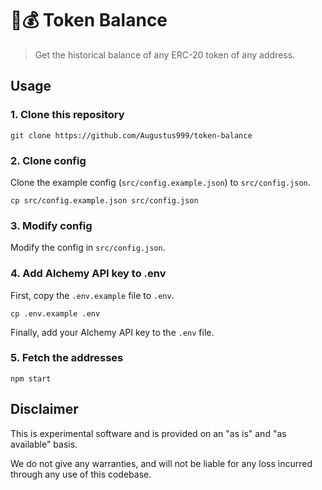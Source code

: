 # 📒💰 Token Balance

> Get the historical balance of any ERC-20 token of any address.

## Usage

### 1. Clone this repository

```shell
git clone https://github.com/Augustus999/token-balance
```

### 2. Clone config

Clone the example config (`src/config.example.json`) to `src/config.json`.

```shell
cp src/config.example.json src/config.json
```

### 3. Modify config

Modify the config in `src/config.json`.

### 4. Add Alchemy API key to .env

First, copy the `.env.example` file to `.env`.

```shell
cp .env.example .env
```

Finally, add your Alchemy API key to the `.env` file.

### 5. Fetch the addresses

```shell
npm start
```

## Disclaimer

This is experimental software and is provided on an "as is" and "as available" basis.

We do not give any warranties, and will not be liable for any loss incurred through any use of this codebase.
